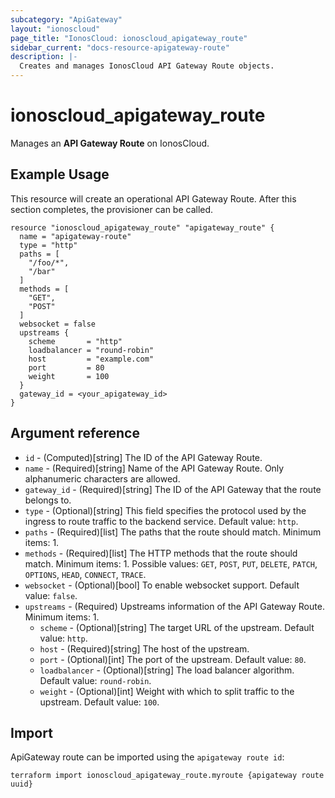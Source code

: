 ```yaml
---
subcategory: "ApiGateway"
layout: "ionoscloud"
page_title: "IonosCloud: ionoscloud_apigateway_route"
sidebar_current: "docs-resource-apigateway-route"
description: |-
  Creates and manages IonosCloud API Gateway Route objects.
---
```


# ionoscloud_apigateway_route

Manages an **API Gateway Route** on IonosCloud.

## Example Usage

This resource will create an operational API Gateway Route. After this section completes, the provisioner can be called.

```hcl
resource "ionoscloud_apigateway_route" "apigateway_route" {
  name = "apigateway-route"
  type = "http"
  paths = [
    "/foo/*",
    "/bar"
  ]
  methods = [
    "GET",
    "POST"
  ]
  websocket = false
  upstreams {
    scheme       = "http"
    loadbalancer = "round-robin"
    host         = "example.com"
    port         = 80
    weight       = 100
  }
  gateway_id = <your_apigateway_id>
}
```

## Argument reference

* `id` - (Computed)[string] The ID of the API Gateway Route.
* `name` - (Required)[string] Name of the API Gateway Route. Only alphanumeric characters are allowed.
* `gateway_id` - (Required)[string] The ID of the API Gateway that the route belongs to.
* `type` - (Optional)[string] This field specifies the protocol used by the ingress to route traffic to the backend
  service. Default value: `http`.
* `paths` - (Required)[list] The paths that the route should match. Minimum items: 1.
* `methods` - (Required)[list] The HTTP methods that the route should match. Minimum items: 1. Possible values: `GET`,
  `POST`, `PUT`, `DELETE`, `PATCH`, `OPTIONS`, `HEAD`, `CONNECT`, `TRACE`.
* `websocket` - (Optional)[bool] To enable websocket support. Default value: `false`.
* `upstreams` - (Required) Upstreams information of the API Gateway Route. Minimum items: 1.
    * `scheme` - (Optional)[string] The target URL of the upstream. Default value: `http`.
    * `host` -  (Required)[string] The host of the upstream.
    * `port` -  (Optional)[int] The port of the upstream. Default value: `80`.
    * `loadbalancer` - (Optional)[string] The load balancer algorithm. Default value: `round-robin`.
    * `weight` - (Optional)[int] Weight with which to split traffic to the upstream. Default value: `100`.

## Import

ApiGateway route can be imported using the `apigateway route id`:

```shell
terraform import ionoscloud_apigateway_route.myroute {apigateway route uuid}
```
